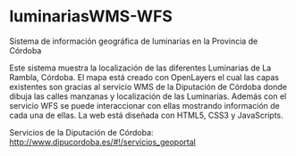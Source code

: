 luminariasWMS-WFS
=================

Sistema de información geográfica de luminarias en la Provincia de Córdoba

Este sistema muestra la localización de las diferentes Luminarias de La Rambla, Córdoba. El mapa está creado con OpenLayers el cual las capas existentes son gracias al servicio WMS de la Diputación de Córdoba donde dibuja las calles manzanas y localización de las Luminarias. Además con el servicio WFS se puede interaccionar con ellas mostrando información de cada una de ellas. La web está diseñada con HTML5, CSS3 y JavaScripts. 

Servicios de la Diputación de Córdoba: http://www.dipucordoba.es/#!/servicios_geoportal
